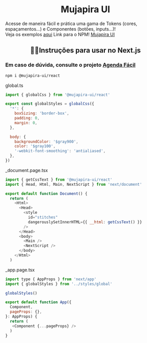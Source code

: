 <h1 align="center">
Mujapira UI
</h1>
Acesse de maneira fácil e prática uma gama de Tokens (cores, espaçamentos...) e Componentes (botões, inputs...)!
<br/>
Veja os exemplos <a href="https://mujapira.github.io/design-system/?path=/story/home--page">aqui<a/>
Link para o NPM! <a href="https://www.npmjs.com/settings/mujapira-ui/packages">Mujapira UI</a>

<h2 align="center">🏃‍♂️Instruções para usar no Next.js</h1>

### Em caso de dúvida, consulte o projeto <a href="https://github.com/mujapira/agenda-facil">Agenda Fácil</a>

```bash
npm i @mujapira-ui/react
```

global.ts
```js
import { globalCss } from '@mujapira-ui/react'

export const globalStyles = globalCss({
  '*': {
    boxSizing: 'border-box',
    padding: 0,
    margin: 0,
  },

  body: {
    backgroundColor: '$gray900',
    color: '$gray100',
    '-webkit-font-smoothing': 'antialiased',
  },
})
```

_document.page.tsx
```js
import { getCssText } from '@mujapira-ui/react'
import { Head, Html, Main, NextScript } from 'next/document'

export default function Document() {
  return (
    <Html>
      <Head>
        <style
          id="stitches"
          dangerouslySetInnerHTML={{ __html: getCssText() }}
        />
      </Head>
      <body>
        <Main />
        <NextScript />
      </body>
    </Html>
  )
```

_app.page.tsx
```js
import type { AppProps } from 'next/app'
import { globalStyles } from '../styles/global'

globalStyles()

export default function App({
  Component,
  pageProps: {},
}: AppProps) {
  return (  
   <Component {...pageProps} />
  )
}
```
